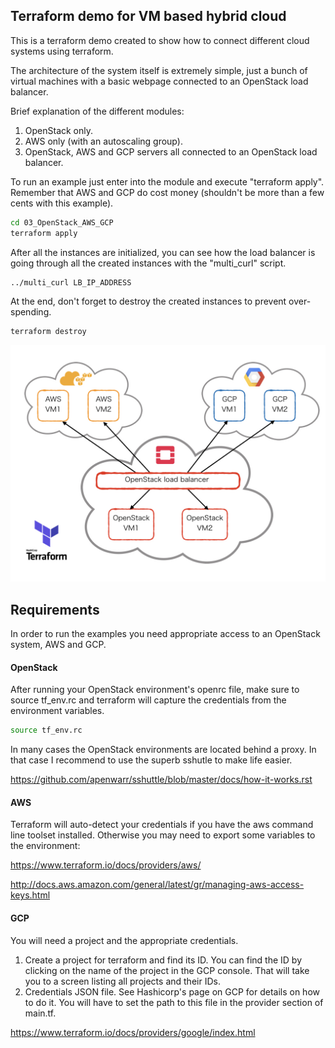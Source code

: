 ## Terraform demo for VM based hybrid cloud

This is a terraform demo created to show how to connect different cloud systems using terraform.

The architecture of the system itself is extremely simple, just a bunch of virtual machines with a basic webpage connected to an OpenStack load balancer.

Brief explanation of the different modules:
01) OpenStack only.
02) AWS only (with an autoscaling group).
03) OpenStack, AWS and GCP servers all connected to an OpenStack load balancer.

To run an example just enter into the module and execute "terraform apply". Remember that AWS and GCP do cost money (shouldn't be more than a few cents with this example).
```bash
cd 03_OpenStack_AWS_GCP
terraform apply
```
After all the instances are initialized, you can see how the load balancer is going through all the created instances with the "multi_curl" script.
```bash
../multi_curl LB_IP_ADDRESS
```
At the end, don't forget to destroy the created instances to prevent over-spending.
```bash
terraform destroy
```

![GitHub Logo](terraform_hybrid.jpeg)

## Requirements

In order to run the examples you need appropriate access to an OpenStack system, AWS and GCP.

#### OpenStack

After running your OpenStack environment's openrc file, make sure to source tf_env.rc and terraform will capture the credentials from the environment variables.
```bash
source tf_env.rc
```

In many cases the OpenStack environments are located behind a proxy. In that case I recommend to use the superb sshutle to make life easier.

https://github.com/apenwarr/sshuttle/blob/master/docs/how-it-works.rst

#### AWS

Terraform will auto-detect your credentials if you have the aws command line toolset installed. Otherwise you may need to export some variables to the environment:

https://www.terraform.io/docs/providers/aws/

http://docs.aws.amazon.com/general/latest/gr/managing-aws-access-keys.html

#### GCP

You will need a project and the appropriate credentials.
1) Create a project for terraform and find its ID.
   You can find the ID by clicking on the name of the project in the GCP console. That will take you to a screen listing all projects and their IDs.
2) Credentials JSON file. See Hashicorp's page on GCP for details on how to do it. You will have to set the path to this file in the provider section of main.tf.

https://www.terraform.io/docs/providers/google/index.html
